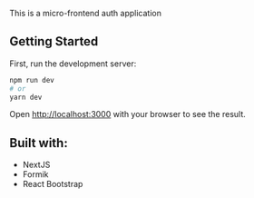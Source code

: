 This is a micro-frontend auth application

## Getting Started

First, run the development server:

```bash
npm run dev
# or
yarn dev
```

Open [http://localhost:3000](http://localhost:3000) with your browser to see the result.

## Built with:
  - NextJS
  - Formik
  - React Bootstrap
